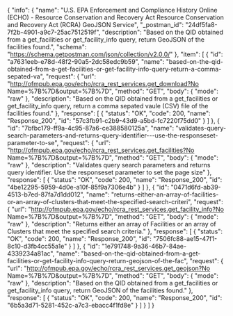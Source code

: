 {
  "info": {
    "name": "U.S. EPA Enforcement and Compliance History Online (ECHO) - Resource Conservation and Recovery Act  Resource Conservation and Recovery Act (RCRA) GeoJSON Service",
    "_postman_id": "24df5fa8-7f2b-4901-a9c7-25ac7512519f",
    "description": "Based on the QID obtained from a get_facilities or get_facility_info query, return GeoJSON of the facilities found.",
    "schema": "https://schema.getpostman.com/json/collection/v2.0.0/"
  },
  "item": [
    {
      "id": "a7631eeb-e78d-48f2-90a5-2dc58edc9b59",
      "name": "based-on-the-qid-obtained-from-a-get-facilities-or-get-facility-info-query-return-a-comma-sepated-va",
      "request": {
        "url": "http://ofmpub.epa.gov/echo/rcra_rest_services.get_download?No Name=%7B%7D&output=%7B%7D",
        "method": "GET",
        "body": {
          "mode": "raw"
        },
        "description": "Based on the QID obtained from a get_facilities or get_facility_info query, return a comma sepated vaule (CSV) file of the facilities found."
      },
      "response": [
        {
          "status": "OK",
          "code": 200,
          "name": "Response_200",
          "id": "57c3fb91-c2b9-43d9-a5bd-fc7220f75dd0"
        }
      ]
    },
    {
      "id": "7bfbc179-ff9a-4c95-87a6-ce388580125a",
      "name": "validates-query-search-parameters-and-returns-query-identifier---use-the-responseset-parameter-to-se",
      "request": {
        "url": "http://ofmpub.epa.gov/echo/rcra_rest_services.get_facilities?No Name=%7B%7D&output=%7B%7D",
        "method": "GET",
        "body": {
          "mode": "raw"
        },
        "description": "Validates query search parameters and returns query identifier.  Use the responseset parameter to set the page size"
      },
      "response": [
        {
          "status": "OK",
          "code": 200,
          "name": "Response_200",
          "id": "4be12295-5959-4d0e-a10f-85f9a7306e4b"
        }
      ]
    },
    {
      "id": "0471d6fd-ab39-4513-b7ed-87fa7d1dd012",
      "name": "returns-either-an-array-of-facilities-or-an-array-of-clusters-that-meet-the-specified-search-criteri",
      "request": {
        "url": "http://ofmpub.epa.gov/echo/rcra_rest_services.get_facility_info?No Name=%7B%7D&output=%7B%7D",
        "method": "GET",
        "body": {
          "mode": "raw"
        },
        "description": "Returns either an array of Facilities or an array of Clusters that meet the specified search criteria."
      },
      "response": [
        {
          "status": "OK",
          "code": 200,
          "name": "Response_200",
          "id": "7506fc88-ae15-47f1-8c10-d3fb4cc55a1e"
        }
      ]
    },
    {
      "id": "1e791748-9a36-46b7-84ae-4339234a81ac",
      "name": "based-on-the-qid-obtained-from-a-get-facilities-or-get-facility-info-query-return-geojson-of-the-fac",
      "request": {
        "url": "http://ofmpub.epa.gov/echo/rcra_rest_services.get_geojson?No Name=%7B%7D&output=%7B%7D",
        "method": "GET",
        "body": {
          "mode": "raw"
        },
        "description": "Based on the QID obtained from a get_facilities or get_facility_info query, return GeoJSON of the facilities found."
      },
      "response": [
        {
          "status": "OK",
          "code": 200,
          "name": "Response_200",
          "id": "6b5a3d71-5281-452c-a7c3-ebacc4f1fd8e"
        }
      ]
    }
  ]
}